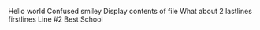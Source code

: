 Hello world
Confused smiley
Display contents of file
What about 2
lastlines
firstlines
Line #2
Best School

